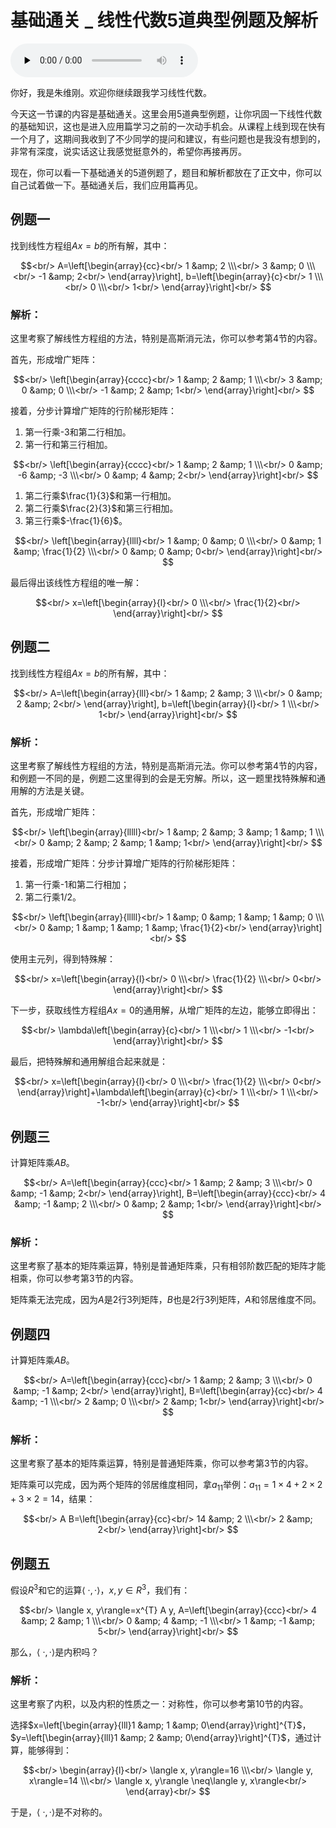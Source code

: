 # 基础通关 _ 线性代数5道典型例题及解析

<audio id="audio" title="基础通关 | 线性代数5道典型例题及解析" controls="" preload="none"><source id="mp3" src="https://static001.geekbang.org/resource/audio/15/3d/1571aefebc1158aa4b39450b15a86d3d.mp3"></audio>

你好，我是朱维刚。欢迎你继续跟我学习线性代数。

今天这一节课的内容是基础通关。这里会用5道典型例题，让你巩固一下线性代数的基础知识，这也是进入应用篇学习之前的一次动手机会。从课程上线到现在快有一个月了，这期间我收到了不少同学的提问和建议，有些问题也是我没有想到的，非常有深度，说实话这让我感觉挺意外的，希望你再接再厉。

现在，你可以看一下基础通关的5道例题了，题目和解析都放在了正文中，你可以自己试着做一下。基础通关后，我们应用篇再见。

## 例题一

找到线性方程组$Ax=b$的所有解，其中：

$$<br/>
A=\left[\begin{array}{cc}<br/>
1 &amp; 2 \\\<br/>
3 &amp; 0 \\\<br/>
-1 &amp; 2<br/>
\end{array}\right], b=\left[\begin{array}{c}<br/>
1 \\\<br/>
0 \\\<br/>
1<br/>
\end{array}\right]<br/>
$$

### 解析：

这里考察了解线性方程组的方法，特别是高斯消元法，你可以参考第4节的内容。

首先，形成增广矩阵：

$$<br/>
\left[\begin{array}{cccc}<br/>
1 &amp; 2 &amp; 1 \\\<br/>
3 &amp; 0  &amp; 0 \\\<br/>
-1 &amp; 2  &amp; 1<br/>
\end{array}\right]<br/>
$$

接着，分步计算增广矩阵的行阶梯形矩阵：

1. 第一行乘-3和第二行相加。
1. 第一行和第三行相加。

$$<br/>
\left[\begin{array}{cccc}<br/>
1 &amp; 2  &amp; 1 \\\<br/>
0 &amp; -6  &amp; -3 \\\<br/>
0 &amp; 4  &amp; 2<br/>
\end{array}\right]<br/>
$$

1. 第二行乘$\frac{1}{3}$和第一行相加。
1. 第二行乘$\frac{2}{3}$和第三行相加。
1. 第三行乘$-\frac{1}{6}$。

$$<br/>
\left[\begin{array}{llll}<br/>
1 &amp; 0  &amp; 0 \\\<br/>
0 &amp; 1  &amp; \frac{1}{2} \\\<br/>
0 &amp; 0  &amp; 0<br/>
\end{array}\right]<br/>
$$

最后得出该线性方程组的唯一解：

$$<br/>
x=\left[\begin{array}{l}<br/>
0 \\\<br/>
\frac{1}{2}<br/>
\end{array}\right]<br/>
$$

## 例题二

找到线性方程组$Ax=b$的所有解，其中：

$$<br/>
A=\left[\begin{array}{lll}<br/>
1 &amp; 2 &amp; 3 \\\<br/>
0 &amp; 2 &amp; 2<br/>
\end{array}\right], b=\left[\begin{array}{l}<br/>
1 \\\<br/>
1<br/>
\end{array}\right]<br/>
$$

### 解析：

这里考察了解线性方程组的方法，特别是高斯消元法。你可以参考第4节的内容，和例题一不同的是，例题二这里得到的会是无穷解。所以，这一题里找特殊解和通用解的方法是关键。

首先，形成增广矩阵：

$$<br/>
\left[\begin{array}{lllll}<br/>
1 &amp; 2 &amp; 3 &amp; 1 &amp; 1 \\\<br/>
0 &amp; 2 &amp; 2 &amp; 1 &amp; 1<br/>
\end{array}\right]<br/>
$$

接着，形成增广矩阵：分步计算增广矩阵的行阶梯形矩阵：

1. 第一行乘-1和第二行相加；
1. 第二行乘1/2。

$$<br/>
\left[\begin{array}{lllll}<br/>
1 &amp; 0 &amp; 1 &amp; 1 &amp; 0 \\\<br/>
0 &amp; 1 &amp; 1 &amp; 1 &amp; \frac{1}{2}<br/>
\end{array}\right]<br/>
$$

使用主元列，得到特殊解：

$$<br/>
x=\left[\begin{array}{l}<br/>
0 \\\<br/>
\frac{1}{2} \\\<br/>
0<br/>
\end{array}\right]<br/>
$$

下一步，获取线性方程组$Ax=0$的通用解，从增广矩阵的左边，能够立即得出：

$$<br/>
\lambda\left[\begin{array}{c}<br/>
1 \\\<br/>
1 \\\<br/>
-1<br/>
\end{array}\right]<br/>
$$

最后，把特殊解和通用解组合起来就是：

$$<br/>
x=\left[\begin{array}{l}<br/>
0 \\\<br/>
\frac{1}{2} \\\<br/>
0<br/>
\end{array}\right]+\lambda\left[\begin{array}{c}<br/>
1 \\\<br/>
1 \\\<br/>
-1<br/>
\end{array}\right]<br/>
$$

## 例题三

计算矩阵乘$AB$。

$$<br/>
A=\left[\begin{array}{ccc}<br/>
1 &amp; 2 &amp; 3 \\\<br/>
0 &amp; -1 &amp; 2<br/>
\end{array}\right], B=\left[\begin{array}{ccc}<br/>
4 &amp; -1 &amp; 2 \\\<br/>
0 &amp; 2 &amp; 1<br/>
\end{array}\right]<br/>
$$

### 解析：

这里考察了基本的矩阵乘运算，特别是普通矩阵乘，只有相邻阶数匹配的矩阵才能相乘，你可以参考第3节的内容。

矩阵乘无法完成，因为$A$是2行3列矩阵，$B$也是2行3列矩阵，$A$和邻居维度不同。

## 例题四

计算矩阵乘$AB$。

$$<br/>
A=\left[\begin{array}{ccc}<br/>
1 &amp; 2 &amp; 3 \\\<br/>
0 &amp; -1 &amp; 2<br/>
\end{array}\right], B=\left[\begin{array}{cc}<br/>
4 &amp; -1 \\\<br/>
2 &amp; 0 \\\<br/>
2 &amp; 1<br/>
\end{array}\right]<br/>
$$

### 解析：

这里考察了基本的矩阵乘运算，特别是普通矩阵乘，你可以参考第3节的内容。

矩阵乘可以完成，因为两个矩阵的邻居维度相同，拿$a_{11}$举例：$a_{11}=1 \times 4+2 \times 2+3 \times 2=14$，结果：

$$<br/>
A B=\left[\begin{array}{cc}<br/>
14 &amp; 2 \\\<br/>
2 &amp; 2<br/>
\end{array}\right]<br/>
$$

## 例题五

假设$R^{3}$和它的运算$\langle\ ·,· \rangle$，$x, y \in R^{3}$，我们有：

$$<br/>
\langle x, y\rangle=x^{T} A y, A=\left[\begin{array}{ccc}<br/>
4 &amp; 2 &amp; 1 \\\<br/>
0 &amp; 4 &amp; -1 \\\<br/>
1 &amp; -1 &amp; 5<br/>
\end{array}\right]<br/>
$$

那么，$\langle\ ·,· \rangle$是内积吗？

### 解析：

这里考察了内积，以及内积的性质之一：对称性，你可以参考第10节的内容。

选择$x=\left[\begin{array}{lll}1 &amp; 1 &amp; 0\end{array}\right]^{T}$，$y=\left[\begin{array}{lll}1 &amp; 2 &amp; 0\end{array}\right]^{T}$，通过计算，能够得到：

$$<br/>
\begin{array}{l}<br/>
\langle x, y\rangle=16 \\\<br/>
\langle y, x\rangle=14 \\\<br/>
\langle x, y\rangle \neq\langle y, x\rangle<br/>
\end{array}<br/>
$$

于是，$\langle\ ·,· \rangle$是不对称的。
